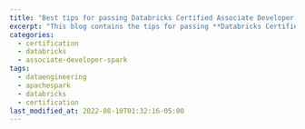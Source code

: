 ```yaml
---
title: "Best tips for passing Databricks Certified Associate Developer for Apache Spark 3.0 Certification"
excerpt: "This blog contains the tips for passing **Databricks Certified Associate Developer for Apache Spark 3.0** Certification"
categories:
  - certification
  - databricks
  - associate-developer-spark
tags:
  - dataengineering
  - apachespark
  - databricks
  - certification
last_modified_at: 2022-08-10T01:32:16-05:00
---
```

